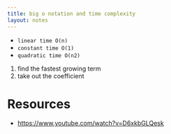```yaml
---
title: big o notation and time complexity
layout: notes
---
```


* `linear time O(n)`
* `constant time O(1)`
* `quadratic time O(n2)`

1. find the fastest growing term
2. take out the coefficient

# Resources
* https://www.youtube.com/watch?v=D6xkbGLQesk

